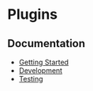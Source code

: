 # Plugins


## Documentation

* [Getting Started](dev/docs/getting-started.md)
* [Development](dev/docs/development.md)
* [Testing](dev/docs/testing.md)

